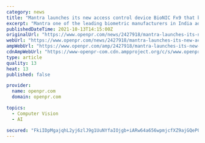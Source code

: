 ```yaml
---
category: news
title: "Mantra launches its new access control device BioNIC Fx9 that blends face recognition and fingerprint scanning technology."
excerpt: "Mantra one of the leading biometric manufacturers in India added BioNIC Fx9 to their wide range of access control devices The new BioNIC Fx9 is a perfect blend of advanced fingerprint and facial recognition technology packaged in a state of"
publishedDateTime: 2021-10-13T14:15:00Z
originalUrl: "https://www.openpr.com/news/2427918/mantra-launches-its-new-access-control-device-bionic-fx9-that"
webUrl: "https://www.openpr.com/news/2427918/mantra-launches-its-new-access-control-device-bionic-fx9-that"
ampWebUrl: "https://www.openpr.com/amp/2427918/mantra-launches-its-new-access-control-device-bionic-fx9-that"
cdnAmpWebUrl: "https://www-openpr-com.cdn.ampproject.org/c/s/www.openpr.com/amp/2427918/mantra-launches-its-new-access-control-device-bionic-fx9-that"
type: article
quality: 13
heat: 13
published: false

provider:
  name: openpr.com
  domain: openpr.com

topics:
  - Computer Vision
  - AI

secured: "FkiIDpMgajqhL2yj6zlJ9g1UuNYfaIOjgb+iARw64a656wpmjcfXZ9ajGQeP0JSTnM4DlrcXZM/uJBONDgNkTC4s84wNDwsOozcGJh6igb7bL7LszsVOioeiZ5vcUGSxFLXTsR1Sz7zjkgAe0pP7vTtiYg8tYeDQj0Dx77pN93F/IOiLlILYT5svWYnDtZrhQqEqeOSyztRr/4k5UUVbZmF2EcBMTinfCVPC3CMmWffJfwEWg5la3IdOktRLQsFjWmA6TOqGK2e9fRBtj6ph4QuT7clAj8uNg0boXCVs+xacKfPOfiRreRUXctx2zQnNYJAQi4+IAiuTZXOlSCgwjUGySxkXs3eGwGLILyAi2Rg=;Lb4xa+ZPqdTLvSOq4qzTiw=="
---
```


